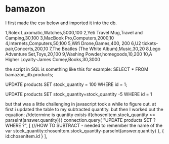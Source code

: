 # bamazon

I first made the csv below and imported it into the db.

1,Rolex Luxomatic,Watches,5000,100
2,Yeti Travel Mug,Travel and Camping,30,100
3,MacBook Pro,Computers,2000,10
4,Internets,Computers,50,100
5,Wifi Drone,Games,400, 200 
6,U2 tickets- pair,Concerts,200,10
7,The Beatles (The White Album),Music,30,20
8,Lego Adventure Set,Toys,20,100
9,Washing Powder,homegoods,10,200
10,A Higher Loyalty-James Comey,Books,30,3000

the script in SQL is something like this for example:
SELECT * FROM bamazon_db.products;

UPDATE products SET stock_quantity = 100 WHERE id = 1;

UPDATE products SET stock_quantity=stock_quantity -5 WHERE id = 1

but that was a little challenging in javascript took a while to figure out. at first i updated the table to my subtracted 
quantity.
but then I worked out the equation:
   //determine is quantity exists
            if(chosenItem.stock_quantity >= parseInt(answer.quantity)){
                connection.query(
                    "UPDATE products SET ? WHERE ?",
                [
                    {//HOW TO SUBTRACT - needed to remember the name of the var 
                        stock_quantity:chosenItem.stock_quantity-parseInt(answer.quantity)
                    },
                    {
                        id:chosenItem.id
                    }
                ],
